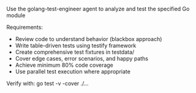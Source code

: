 Use the golang-test-engineer agent to analyze and test the specified Go module

Requirements:
- Review code to understand behavior (blackbox approach)
- Write table-driven tests using testify framework
- Create comprehensive test fixtures in testdata/
- Cover edge cases, error scenarios, and happy paths
- Achieve minimum 80% code coverage
- Use parallel test execution where appropriate

Verify with: go test -v -cover ./...